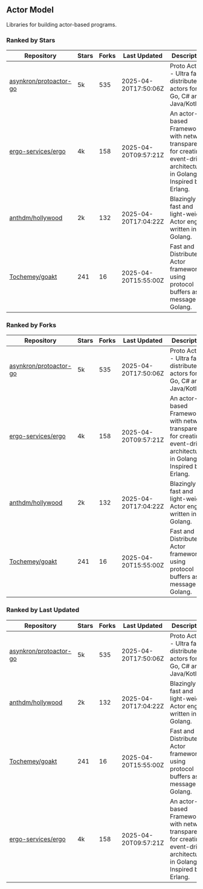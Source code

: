 ## Actor Model

Libraries for building actor-based programs.

### Ranked by Stars

| Repository | Stars | Forks | Last Updated | Description | 
|------------|-------|-------|--------------|-------------|
| [asynkron/protoactor-go](https://github.com/asynkron/protoactor-go) | 5k | 535 | 2025-04-20T17:50:06Z |  Proto Actor - Ultra fast distributed actors for Go, C# and Java/Kotlin. |
| [ergo-services/ergo](https://github.com/ergo-services/ergo) | 4k | 158 | 2025-04-20T09:57:21Z |  An actor-based Framework with network transparency for creating event-driven architecture in Golang. Inspired by Erlang. |
| [anthdm/hollywood](https://github.com/anthdm/hollywood) | 2k | 132 | 2025-04-20T17:04:22Z |  Blazingly fast and light-weight Actor engine written in Golang. |
| [Tochemey/goakt](https://github.com/Tochemey/goakt) | 241 | 16 | 2025-04-20T15:55:00Z |  Fast and Distributed Actor framework using protocol buffers as message for Golang. |

### Ranked by Forks

| Repository | Stars | Forks | Last Updated | Description | 
|------------|-------|-------|--------------|-------------|
| [asynkron/protoactor-go](https://github.com/asynkron/protoactor-go) | 5k | 535 | 2025-04-20T17:50:06Z |  Proto Actor - Ultra fast distributed actors for Go, C# and Java/Kotlin. |
| [ergo-services/ergo](https://github.com/ergo-services/ergo) | 4k | 158 | 2025-04-20T09:57:21Z |  An actor-based Framework with network transparency for creating event-driven architecture in Golang. Inspired by Erlang. |
| [anthdm/hollywood](https://github.com/anthdm/hollywood) | 2k | 132 | 2025-04-20T17:04:22Z |  Blazingly fast and light-weight Actor engine written in Golang. |
| [Tochemey/goakt](https://github.com/Tochemey/goakt) | 241 | 16 | 2025-04-20T15:55:00Z |  Fast and Distributed Actor framework using protocol buffers as message for Golang. |

### Ranked by Last Updated

| Repository | Stars | Forks | Last Updated | Description | 
|------------|-------|-------|--------------|-------------|
| [asynkron/protoactor-go](https://github.com/asynkron/protoactor-go) | 5k | 535 | 2025-04-20T17:50:06Z |  Proto Actor - Ultra fast distributed actors for Go, C# and Java/Kotlin. |
| [anthdm/hollywood](https://github.com/anthdm/hollywood) | 2k | 132 | 2025-04-20T17:04:22Z |  Blazingly fast and light-weight Actor engine written in Golang. |
| [Tochemey/goakt](https://github.com/Tochemey/goakt) | 241 | 16 | 2025-04-20T15:55:00Z |  Fast and Distributed Actor framework using protocol buffers as message for Golang. |
| [ergo-services/ergo](https://github.com/ergo-services/ergo) | 4k | 158 | 2025-04-20T09:57:21Z |  An actor-based Framework with network transparency for creating event-driven architecture in Golang. Inspired by Erlang. |

